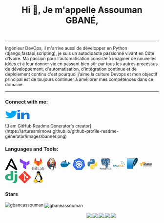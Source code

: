 <h1 align="center">Hi 👋, Je m'appelle Assouman GBANÉ,</h1>
<div>
  <img align="center" src="https://github.com/gbaneassouman/images/blob/main/screenshots/DevOps-scaled.jpg" alt="" height="00" width="900" />
</div>
<hr>
Ingénieur DevOps, il m'arrive aussi de développer en Python (django,fastapi,scripting), je suis un autodidacte passionné vivant en Côte d'Ivoire.
Ma passion pour l'automatisation consiste à imaginer de nouvelles idées et à leur donner vie en passant bien sûr par tous les autres processus de développement, d'automatisation, d'intégration continue et de déploiement continu
c'est pourquoi j'aime la culture Devops et mon objectif principal est de toujours continuer à améliorer mes compétences dans ce domaine.
<hr>
<div> 
</div><h3 align="left">Connect with me:</h3>
<p align="left">
<a href="https://twitter.com/GbaneAssouma" target="blank"><img align="center" src="https://raw.githubusercontent.com/teamedwardforever/Readme-Generator/71f25dd8b98329b168142a6b782a107b75eab178/svg/Social/twitter.svg" alt="GbaneAssouma" height="30" width="40" /></a><a href="https://linkedin.com/in/gbane-assouman" target="blank"><img align="center" src="https://raw.githubusercontent.com/teamedwardforever/Readme-Generator/71f25dd8b98329b168142a6b782a107b75eab178/svg/Social/linked-in-alt.svg" alt="gbane-assouman" height="30" width="40" /></a>
</p>
![I am GitHub Readme Generator's creator](https://arturssmirnovs.github.io/github-profile-readme-generator/images/banner.png)



<h3 align="left">Languages and Tools:</h3>
<p align="left">

<img src="https://github.com/gbaneassouman/images/blob/main/screenshots/ansible.png" alt="Ansible" width="40" height="38"/>
<img src="https://github.com/gbaneassouman/images/blob/main/screenshots/terraform.png" alt="Terraform" width="40" height="40"/>
<img src="https://github.com/gbaneassouman/images/blob/main/screenshots/gitlab.png" alt="Gitlab" width="40" height="40"/>
<img src="https://github.com/gbaneassouman/images/blob/main/screenshots/jenkins.png" alt="Jenkins" width="40" height="40"/>
<img src="https://github.com/gbaneassouman/images/blob/main/screenshots/docker.png" alt="Docker" width="42" height="42"/>
<img src="https://github.com/gbaneassouman/images/blob/main/screenshots/kubernetes.png" alt="Kubernetes" width="40" height="40"/>
<img src="https://raw.githubusercontent.com/teamedwardforever/Readme-Generator/71f25dd8b98329b168142a6b782a107b75eab178/svg/Skills/Languages/python-original.svg" alt="Python" width="40" height="40"/>
<img src="https://raw.githubusercontent.com/teamedwardforever/Readme-Generator/71f25dd8b98329b168142a6b782a107b75eab178/svg/Skills/Database/postgresql-original-wordmark.svg" alt="Postgresql" width="40" height="40"/>
<img src="https://raw.githubusercontent.com/teamedwardforever/Readme-Generator/71f25dd8b98329b168142a6b782a107b75eab178/svg/Skills/Database/mysql-original-wordmark.svg" alt="Mysql" width="40" height="40"/>
<img src="https://raw.githubusercontent.com/teamedwardforever/Readme-Generator/71f25dd8b98329b168142a6b782a107b75eab178/svg/Skills/Database/sqlite-icon.svg" alt="Sqlite" width="40" height="40"/>
<img src="https://raw.githubusercontent.com/teamedwardforever/Readme-Generator/71f25dd8b98329b168142a6b782a107b75eab178/svg/Skills/Devops/amazonwebservices-original-wordmark.svg" alt="Amazon Web Services" width="40" height="40"/>
<img src="https://raw.githubusercontent.com/teamedwardforever/Readme-Generator/71f25dd8b98329b168142a6b782a107b75eab178/svg/Skills/Framework/django.svg" alt="Django" width="40" height="40"/>
<img src="https://raw.githubusercontent.com/teamedwardforever/Readme-Generator/71f25dd8b98329b168142a6b782a107b75eab178/svg/Skills/Other/git-scm-icon.svg" alt="Git" width="40" height="40"/>
<img src="https://raw.githubusercontent.com/teamedwardforever/Readme-Generator/71f25dd8b98329b168142a6b782a107b75eab178/svg/Skills/Other/linux-original.svg" alt="Linux" width="40" height="40"/>
</p>

<h3 align="left">Stars</h3>
<img align="left" height="180em" src="https://github-readme-stats.vercel.app/api/top-langs/?username=gbaneassouman&layout=compact&theme=" alt=gbaneassouman />

<p>&nbsp;<img align="center" height="180em" src="https://github-readme-stats.vercel.app/api?username=gbaneassouman&show_icons=true&locale=en&theme=" alt="gbaneassouman" /></p>



<div align="center">
<a href="https://github.com/gbaneassouman">
<img align="center" src="http://github-profile-summary-cards.vercel.app/api/cards/stats?username=gbaneassouman&theme=2077" height="180em" />
<img align="center" src="http://github-profile-summary-cards.vercel.app/api/cards/most-commit-language?username=gbaneassouman&theme=2077" height="180em" />
<img align="center" src="http://github-profile-summary-cards.vercel.app/api/cards/repos-per-language?username=gbaneassouman&theme=2077" height="180em" />
<img align="center" src="http://github-profile-summary-cards.vercel.app/api/cards/productive-time?username=gbaneassouman&theme=2077" height="180em" />
<img align="center" src="http://github-profile-summary-cards.vercel.app/api/cards/profile-details?username=gbaneassouman&theme=2077" height="180em" />
</div>
